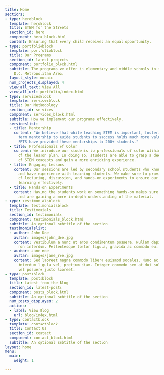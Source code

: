 ```yaml
---
title: Home
sections:
- type: heroblock
  template: heroblock
  title: STEM for the Streets
  section_id: hero
  component: hero_block.html
  content: Ensuring that every child receives an equal opportunity.
- type: portfolioblock
  template: portfolioblock
  title: Our Programs
  section_id: latest-projects
  component: portfolio_block.html
  subtitle: The programs we offer in elementary and middle schools in the Washington,
    D.C. Metropolitan Area.
  layout_style: mosaic
  num_projects_displayed: 4
  view_all_text: View All
  view_all_url: portfolio/index.html
- type: servicesblock
  template: servicesblock
  title: Our Methodology
  section_id: services
  component: services_block.html
  subtitle: How we implement our programs effectively.
  serviceslist:
  - title: Mentorship
    content: "​We believe that while teaching STEM is important, fostering a long
      term mentorship to guide students to success holds much more value. Those at
      SFTS have provided these mentorships to 200+ students."
  - title: Professionals of Color
    content: We introduce our students to professionals of color within the field
      of the lesson plan. In doing so, students are able to grasp a deeper understanding
      of STEM concepts and gain a more enriching experience.
  - title: Engaging Lessons
    content: Our sessions are led by secondary school students who know the material
      and have experience with teaching students. We make sure to provide a blend
      of lecturing, discussion, and hands-on experiments to ensure our students are
      learning effectively.
  - title: Hands-on Experiments
    content: Having the students work on something hands-on makes sure they're engaged
      and are gaining a more in-depth understanding of the material.
- type: testimonialsblock
  template: testimonialsblock
  title: Testimonials
  section_id: testimonials
  component: testimonials_block.html
  subtitle: An optional subtitle of the section
  testimonialslist:
  - author: John Doe
    avatar: images/john_doe.jpg
    content: Vestibulum a nunc ut eros condimentum posuere. Nullam dapibus quis nunc
      non interdum. Pellentesque tortor ligula, gravida ac commodo eu.
  - author: Jane Roe
    avatar: images/jane_roe.jpg
    content: Sed laoreet magna commodo libero euismod sodales. Nunc ac libero convallis,
      interdum ligula vel, pretium diam. Integer commodo sem at dui sollicitudin,
      vel posuere justo laoreet.
- type: postsblock
  template: postsblock
  title: Latest from the Blog
  section_id: latest-posts
  component: posts_block.html
  subtitle: An optional subtitle of the section
  num_posts_displayed: 2
  actions:
  - label: View Blog
    url: blog/index.html
- type: contactblock
  template: contactblock
  title: Contact Us
  section_id: contact
  component: contact_block.html
  subtitle: An optional subtitle of the section
layout: home
menu:
  main:
    weight: 1

---
```

